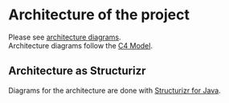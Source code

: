 # Architecture of the project

Please see [architecture diagrams](https://structurizr.com/workspace/38780/diagrams#SystemContext).  
Architecture diagrams follow the [C4 Model](https://c4model.com/).

## Architecture as Structurizr

Diagrams for the architecture are done with [Structurizr for Java](https://github.com/structurizr/java).
